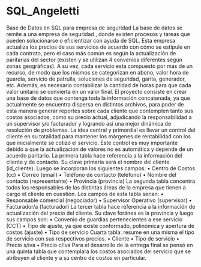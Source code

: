 # SQL_Angeletti
Base de Datos en SQL para empresa de seguridad 
La base de datos se remite a una empresa de seguridad , donde existen procesos y tareas que pueden solucionarse o eficientizar con ayuda de SQL. Esta empresa actualiza los precios de sus servicios de acuerdo con cómo se estipule en cada contrato, pero el caso más común es según la actualización de paritarias del sector (existen y se utilizan 4 convenios diferentes según zonas geográficas). 
A su vez, cada servicio esta compuesto por más de un recurso, de modo que los mismos se categorizan en abono, valor hora de guardia, servicio de patrulla, soluciones de seguridad, garita, generador, etc. Además, es necesario contabilizar la cantidad de horas para que cada valor unitario se convierta en un valor final.
El proyecto consiste en crear una base de datos que contenga toda la información concatenada, ya que actualmente se encuentra dispersa en distintos archivos, para poder de esta manera generar reportes sobre cada cliente que contemplen tanto sus costos asociados, como su precio actual, adjudicando la responsabilidad a un supervisor y/o facturador y logrando así una mejor dinámica de resolución de problemas. La idea central y primordial es llevar un control del cliente en su totalidad para mantener los márgenes de rentabilidad con los que inicialmente se cotizó el servicio. Este control es muy importante debido a que la actualización de valores no es automática y depende de un acuerdo paritario. 
 La primera tabla hace referencia a la información del cliente y de contacto. Su clave primaria será el nombre del cliente (id_cliente). Luego se incorporan los siguientes campos:
•	Centro de Costos (cc)
•	Correo (email)
•	Teléfono de contacto (teléfono)
•	Nombre del contacto (representante)
•	Provincia (provincia)
La segunda tabla concentra todos los responsables de las distintas áreas de la empresa que tienen a cargo el cliente en cuestión. Los campos de esta tabla serian:
•	Responsable comercial (negociador)
•	Supervisor Operativo (supervisor)
•	Facturador/a (facturador)
La tercer tabla hace referencia a la información de actualización del precio del cliente. Su clave foránea es la provincia  y luego sus campos son:
•	Convenio de guardias pertenecientes a ese servicio (CCT)
•	Tipo de ajuste, ya que existe conformado, polinómica y apertura de costos (ajuste)
•	Tipo de servicio 
Cuarta tabla: resume en una misma el tipo de servicio con sus respectivos precios.
•	Cliente
•	Tipo de servicio 
•	Precio s/iva
•	Precio c/iva
Para el desarrollo de la entrega final se pensó en una quinta tabla que contemplara los costos asociados del servicio que se atribuyen al cliente y a su centro de costos en particular. 
